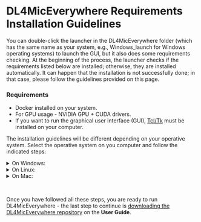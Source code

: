 # DL4MicEverywhere Requirements Installation Guidelines

You can double-click the launcher in the DL4MicEverywhere folder (which has the same name as your system, e.g., Windows_launch for Windows operating systems) to launch the GUI, but it also does some requirements checking. At the beginning of the process, the launcher checks if the requirements listed below are installed; otherwise, they are installed automatically. It can happen that the installation is not successfully done; in that case, please follow the guidelines provided on this page.

### Requirements

- Docker installed on your system.
- For GPU usage - NVIDIA GPU + CUDA drivers.
- If you want to run the graphical user interface (GUI), [Tcl/Tk](https://www.tcl.tk/) must be installed on your computer. 

The installation guidelines will be different depending on your operative system. Select the operative system on you computer and follow the indicated steps:

<details>
<summary>On Windows:</summary>

## Intro
Windows operating systems require a slightly more complicated installation process. Also, beware there might be differences between Windows 10 and 11.
- Install Docker Desktop.
- Install Ubuntu inside WSL. 
- Install TCL/TK in WSL's Ubuntu.

## Requirements
- WSL (Windows Subsystem for Linux) - Pre-installed on most Windows 10/11 systems, otherwise it is available on the Microsoft store.
- Install and/or update all the GPU [NVIDIA drivers](https://www.nvidia.com/download/index.aspx), [cudatoolkit](https://developer.nvidia.com/cuda-toolkit), and [cuDNN](https://developer.nvidia.com/cudnn) necessary for your GPU.  

## 1. Docker Desktop installation
Firstly, Docker Desktop needs to be installed on your computer. Follow the official guidelines: https://docs.docker.com/desktop/install/windows-install/:
 - During installation tick the recommended **WLS2** option.
 - To finalize the installation **Restart** the computer.

## 2. Setup the WSL (Windows Subsystem for Linux)

### 2.1. Install Ubuntu inside WSL
Open a Command Line (cmd.exe) or PowerShell window and run:
 
```
wsl --install -d Ubuntu
```

This will install Ubuntu inside WSL.

Once the installation ends it will ask for a username and a password. This is not necessary, exit the installation by using **Ctrl+C** or by closing the window.

Re-open the Command Line or PowerShell window and run the command **again**, if the installation was sucessfull you should see the following message:

![Ubuntu is sucessfully installed](https://github.com/HenriquesLab/DL4MicEverywhere/blob/documentation/Wiki%20images/WSL_UBUNTU_IS_INSTALLED.png)

### 2.2. Make Ubuntu the default configuration

Run the following command in the Command Line or PowerShell window to check what is the current default configuration.
```
wsl --list --verbose
```

The one with * is the default configuration. 

![Ubuntu is the default configuration](https://github.com/HenriquesLab/DL4MicEverywhere/blob/documentation/Wiki%20images/WSL_UBUNTU.png)

If it is not Ubuntu, it can be changed by using the command: 
```
wsl --set-default Ubuntu
```

### 2.3. TCL/TK installation 

TCL/TK is required for the graphical user interface (GUI) of DL4MicEverywhere, and it must be installed inside WSL's Ubuntu.

This requires running the following commands in the Command Line or PowerShell window:
```
wsl sudo apt-get -y update
```
```
wsl sudo apt-get -y install tk
```

Now TCL/TK should be installed inside WSL's Ubuntu.

To check if TCL/TK is correctly installed run:
```
wsl wish
```
This should open a new window named Wish. If it fails repeat the previous steps again or create a [Issue](https://github.com/HenriquesLab/DL4MicEverywhere/issues/new/choose) letting us know your problem. 

</details>

<details>
<summary>On Linux:</summary>

## 1. Docker Installation

Firstly, Docker Desktop needs to be installed on your computer. Follow the official guideline: https://docs.docker.com/desktop/install/linux-install/

## 2. Install Tcl/Tk for the DL4MicEverywhere graphical user interface

The only requirement to use the graphical user interface (GUI) is to have [Tcl/Tk](https://www.tcl.tk/) installed on your computer. 

Most Unix / Linux operating system distributions include Tcl and Tk. If not already installed, use your system's package manager to install the appropriate packages. For Ubuntu, use the following commands:

```
sudo apt-get -y update
sudo apt-get -y install tcl
sudo apt-get -y install tk
```

</details>

<details>
<summary>On Mac:</summary>

## 1. Docker Installation

Firstly, Docker Desktop needs to be installed on your computer. Follow the official guideline: https://docs.docker.com/desktop/install/mac-install/

## 2. Install Tcl/Tk for the DL4MicEverywhere graphical user interface

The only requirement to use the graphical user interface (GUI) is to have [Tcl/Tk](https://www.tcl.tk/) installed on your computer.

Most Mac OS X operating system distributions include Tcl/Tk. If not already installed, you will receive an error similar to the following:

```
DEPRECATION WARNING: The system version of Tk is deprecated and may be removed in a future release. Please don't rely on it. Set TK_SILENCE_DEPRECATION=1 to suppress this warning.
```
you can install or update the appropriate packages in two different ways:

 * Option 1: Using Homebrew:
   Reinstall your tcl-tk packages
   ```
   brew uninstall tcl-tk
   brew install tcl-tk
   ```

   **Note**: If you don't have the `brew` command, install [Homebrew](https://brew.sh/) by running the following command in your terminal:
   ```
   /bin/bash -c "$(curl -fsSL https://raw.githubusercontent.com/Homebrew/install/HEAD/install.sh)"
   ```

 * Option 2: Using a package installation:
   
   Go to https://www.tcl.tk/software/tcltk/ and click on the Active Tcl [link](https://www.activestate.com/products/tcl/): 

   <img src="https://github.com/HenriquesLab/DL4MicEverywhere/blob/documentation/Wiki%20images/TCL_01.png" 
     alt="Main window"
     width="80%" 
     height="80%" />

   In this case, as you are using macOS, click on the macOS option:

   <img src="https://github.com/HenriquesLab/DL4MicEverywhere/blob/documentation/Wiki%20images/TCL_02_Mac.png" 
     alt="Main window"
     width="80%" 
     height="80%" />

   Then, you can create an account, or continue to download without an account, to be able to download the installation file:

   <img src="https://github.com/HenriquesLab/DL4MicEverywhere/blob/documentation/Wiki%20images/TCL_03.png" 
     alt="Main window"
     width="80%" 
     height="80%" />

   Afterwards this window will be shown. Don't worry. Click on **View all Available Builds**:

   <img src="https://github.com/HenriquesLab/DL4MicEverywhere/blob/documentation/Wiki%20images/TCL_04_Mac.png" 
     alt="Main window"
     width="80%" 
     height="80%" />

   and then click on the **Download** button to get the `.pkg` file:

   <img src="https://github.com/HenriquesLab/DL4MicEverywhere/blob/documentation/Wiki%20images/TCL_05_Mac.png" 
     alt="Main window"
     width="80%" 
     height="80%" />

   Then, find the package that you have downloaded:

   <img src="https://github.com/HenriquesLab/DL4MicEverywhere/blob/documentation/Wiki%20images/TCL_06_Mac.png" 
     alt="Main window"
     width="60%" 
     height="60%" />

   and after double-clicking, an installation window will pop up. Click on **Continue** to start the installation:

   <img src="https://github.com/HenriquesLab/DL4MicEverywhere/blob/documentation/Wiki%20images/TCL_07_Mac.png" 
     alt="Main window"
     width="60%" 
     height="60%" />

   Click on **Continue** to go to the **License** step:

   <img src="https://github.com/HenriquesLab/DL4MicEverywhere/blob/documentation/Wiki%20images/TCL_08_Mac.png" 
     alt="Main window"
     width="60%" 
     height="60%" />

   Click on **Agree**:

   <img src="https://github.com/HenriquesLab/DL4MicEverywhere/blob/documentation/Wiki%20images/TCL_09_Mac.png" 
     alt="Main window"
     width="60%" 
     height="60%" />

   Click on **Install** to start the installation:

   <img src="https://github.com/HenriquesLab/DL4MicEverywhere/blob/documentation/Wiki%20images/TCL_10_Mac.png" 
     alt="Main window"
     width="60%" 
     height="60%" />

   The installation has been completed, click on **Close** and everything should be ready.

   <img src="https://github.com/HenriquesLab/DL4MicEverywhere/blob/documentation/Wiki%20images/TCL_11_Mac.png" 
     alt="Main window"
     width="60%" 
     height="60%" />

</details>

&nbsp;

Once you have followed all these steps, you are ready to run DL4MicEverywhere - the last step to continue is [downloading the DL4MicEverywhere repository](USER_GUIDE.md#download-dl4miceverywhere-repository) on the **User Guide**.
